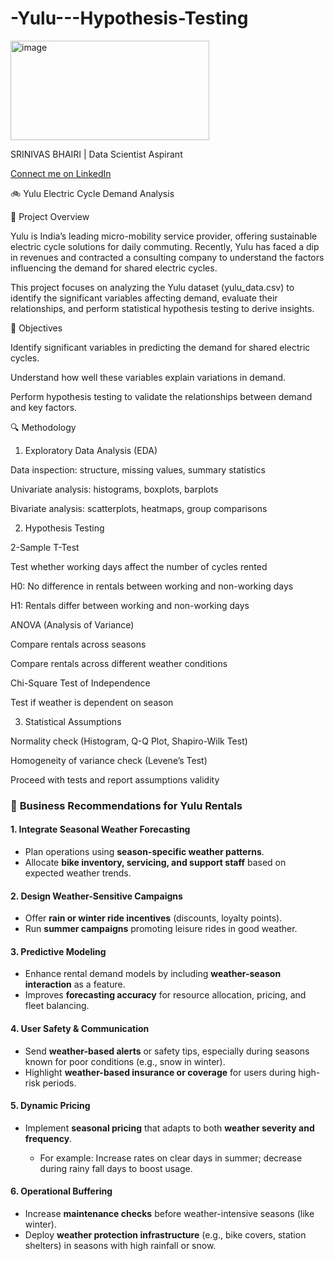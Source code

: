 # -Yulu---Hypothesis-Testing

<img width="318" height="159" alt="image" src="https://github.com/user-attachments/assets/fff23c7c-4d93-4ebc-9216-a9eb901d139e" />

SRINIVAS BHAIRI | Data Scientist Aspirant 


[Connect me on LinkedIn](https://www.linkedin.com/in/srinivas-bhairi)


🚲 Yulu Electric Cycle Demand Analysis

📌 Project Overview

Yulu is India’s leading micro-mobility service provider, offering sustainable electric cycle solutions for daily commuting. Recently, Yulu has faced a dip in revenues and contracted a consulting company to understand the factors influencing the demand for shared electric cycles.

This project focuses on analyzing the Yulu dataset (yulu_data.csv) to identify the significant variables affecting demand, evaluate their relationships, and perform statistical hypothesis testing to derive insights.

🎯 Objectives

Identify significant variables in predicting the demand for shared electric cycles.

Understand how well these variables explain variations in demand.

Perform hypothesis testing to validate the relationships between demand and key factors.


🔍 Methodology
1. Exploratory Data Analysis (EDA)

Data inspection: structure, missing values, summary statistics

Univariate analysis: histograms, boxplots, barplots

Bivariate analysis: scatterplots, heatmaps, group comparisons

2. Hypothesis Testing

2-Sample T-Test

Test whether working days affect the number of cycles rented

H0: No difference in rentals between working and non-working days

H1: Rentals differ between working and non-working days

ANOVA (Analysis of Variance)

Compare rentals across seasons

Compare rentals across different weather conditions

Chi-Square Test of Independence

Test if weather is dependent on season

3. Statistical Assumptions

Normality check (Histogram, Q-Q Plot, Shapiro-Wilk Test)

Homogeneity of variance check (Levene’s Test)

Proceed with tests and report assumptions validity
### 📌 **Business Recommendations for Yulu Rentals**

#### 1. **Integrate Seasonal Weather Forecasting**

* Plan operations using **season-specific weather patterns**.
* Allocate **bike inventory, servicing, and support staff** based on expected weather trends.

#### 2. **Design Weather-Sensitive Campaigns**

* Offer **rain or winter ride incentives** (discounts, loyalty points).
* Run **summer campaigns** promoting leisure rides in good weather.

#### 3. **Predictive Modeling**

* Enhance rental demand models by including **weather-season interaction** as a feature.
* Improves **forecasting accuracy** for resource allocation, pricing, and fleet balancing.

#### 4. **User Safety & Communication**

* Send **weather-based alerts** or safety tips, especially during seasons known for poor conditions (e.g., snow in winter).
* Highlight **weather-based insurance or coverage** for users during high-risk periods.

#### 5. **Dynamic Pricing**

* Implement **seasonal pricing** that adapts to both **weather severity and frequency**.

  * For example: Increase rates on clear days in summer; decrease during rainy fall days to boost usage.

#### 6. **Operational Buffering**

* Increase **maintenance checks** before weather-intensive seasons (like winter).
* Deploy **weather protection infrastructure** (e.g., bike covers, station shelters) in seasons with high rainfall or snow.
